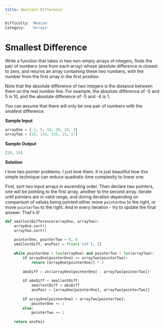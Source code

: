```yaml
---
title: Smallest Difference
---
```


```python
Difficulty: 'Medium'
Category:   'Arrays'
```
# Smallest Difference
Write a function that takes in two non-empty arrays of integers, finds the pair of numbers (one from each array) whose absolute difference is closest to zero, and returns an array containing these two numbers, with the number from the first array in the first position.

Note that the absolute difference of two integers is the distance between them on the real number line. For example, the absolute difference of -5 and 5 is 10, and the absolute difference of -5 and -4 is 1.

You can assume that there will only be one pair of numbers with the smallest difference.

**Sample Input**
```python
arrayOne = [-1, 5, 10, 20, 28, 3]
arrayTwo = [26, 134, 135, 15, 17]
```

**Sample Output**
```python
[28, 26]
```

**Solution**

I love *two pointer* problems. I just love them. It is just beautiful how this simple technique can reduce quadratic time complexity to linear one.

First, sort two input arrays in ascending order. Then declare two pointers, one will be pointing to the first array, another to the second array. Iterate until pointers are in valid range, and during iteration depending on comparison of values being pointed either move `pointerOne` to the right, or move `pointerTwo` to the right. And in every iteration - try to update the final answer. That's it!
```python
def smallestDifference(arrayOne, arrayTwo):
    arrayOne.sort()
    arrayTwo.sort()
	
    pointerOne, pointerTwo = 0, 0
    smallestDiff, ansPair = float('inf'), []
	
    while pointerOne < len(arrayOne) and pointerTwo < len(arrayTwo):
        if arrayOne[pointerOne] == arrayTwo[pointerTwo]:
            return [arrayOne[pointerOne]] * 2
		
        absDiff = abs(arrayOne[pointerOne] - arrayTwo[pointerTwo])
			
        if absDiff < smallestDiff:
            smallestDiff = absDiff
            ansPair = [arrayOne[pointerOne], arrayTwo[pointerTwo]]
		
        if arrayOne[pointerOne] < arrayTwo[pointerTwo]:
            pointerOne += 1
        else:
            pointerTwo += 1
	
    return ansPair
```
